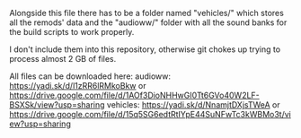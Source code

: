 Alongside this file there has to be a folder named "vehicles/" which stores all the remods' data and the "audioww/" folder with all the sound banks for the build scripts to work properly.

I don't include them into this repository, otherwise git chokes up trying to process almost 2 GB of files.

All files can be downloaded here: 
audioww: https://yadi.sk/d/l1zRR6lRMkoBkw or https://drive.google.com/file/d/1AOf3DioNHHwGI0Tt6GVo40W2LF-BSXSk/view?usp=sharing
vehicles: https://yadi.sk/d/NnamjtDXjsTWeA or https://drive.google.com/file/d/15q5SG6edtRtIYpE44SuNFwTc3kWBMo3t/view?usp=sharing
